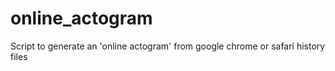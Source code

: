 # online_actogram
Script to generate an 'online actogram' from google chrome or safari history files
